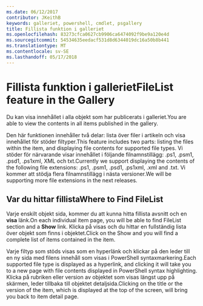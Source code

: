 ```yaml
---
ms.date: 06/12/2017
contributor: JKeithB
keywords: galleriet, powershell, cmdlet, psgallery
title: Fillista funktion i galleriet
ms.openlocfilehash: 83273cfca0627cb9906ca6474092f9be9a120e4d
ms.sourcegitcommit: 54534635eedacf531d8d6344019dc16a50b8b441
ms.translationtype: MT
ms.contentlocale: sv-SE
ms.lasthandoff: 05/17/2018
---
```

# <a name="filelist-feature-in-the-gallery"></a><span data-ttu-id="0bf5f-103">Fillista funktion i galleriet</span><span class="sxs-lookup"><span data-stu-id="0bf5f-103">FileList feature in the Gallery</span></span>

<span data-ttu-id="0bf5f-104">Du kan visa innehållet i alla objekt som har publicerats i galleriet.</span><span class="sxs-lookup"><span data-stu-id="0bf5f-104">You are able to view the contents in all items published in the gallery.</span></span>

<span data-ttu-id="0bf5f-105">Den här funktionen innehåller två delar: lista över filer i artikeln och visa innehållet för stöder filtyper.</span><span class="sxs-lookup"><span data-stu-id="0bf5f-105">This feature includes two parts: listing the files within the item, and displaying file contents for supported file types.</span></span> <span data-ttu-id="0bf5f-106">Vi stöder för närvarande visar innehållet i följande filnamnstillägg: .ps1, .psm1, .psd1, .ps1xml, XML och txt.</span><span class="sxs-lookup"><span data-stu-id="0bf5f-106">Currently we support displaying the contents of the following file extensions: .ps1, .psm1, .psd1, .ps1xml, .xml and .txt.</span></span> <span data-ttu-id="0bf5f-107">Vi kommer att stödja flera filnamnstillägg i nästa versioner.</span><span class="sxs-lookup"><span data-stu-id="0bf5f-107">We will be supporting more file extensions in the next releases.</span></span>

## <a name="where-to-find-filelist"></a><span data-ttu-id="0bf5f-108">Var du hittar fillista</span><span class="sxs-lookup"><span data-stu-id="0bf5f-108">Where to Find FileList</span></span>

<span data-ttu-id="0bf5f-109">Varje enskilt objekt sida, kommer du att kunna hitta fillista avsnitt och en **visa** länk.</span><span class="sxs-lookup"><span data-stu-id="0bf5f-109">On each individual item page, you will be able to find FileList section and a **Show** link.</span></span> <span data-ttu-id="0bf5f-110">Klicka på visas och du hittar en fullständig lista över objekt som finns i objektet.</span><span class="sxs-lookup"><span data-stu-id="0bf5f-110">Click on the Show and you will find a complete list of items contained in the item.</span></span>

<span data-ttu-id="0bf5f-111">Varje filtyp som stöds visas som en hyperlänk och klickar på den leder till en ny sida med filens innehåll som visas i PowerShell syntaxmarkering.</span><span class="sxs-lookup"><span data-stu-id="0bf5f-111">Each supported file type is displayed as a hyperlink, and clicking it will take you to a new page with file contents displayed in PowerShell syntax highlighting.</span></span> <span data-ttu-id="0bf5f-112">Klicka på rubriken eller version av objektet som visas längst upp på skärmen, leder tillbaka till objektet detaljsida.</span><span class="sxs-lookup"><span data-stu-id="0bf5f-112">Clicking on the title or the version of the item, which is displayed at the top of the screen, will bring you back to item detail page.</span></span>